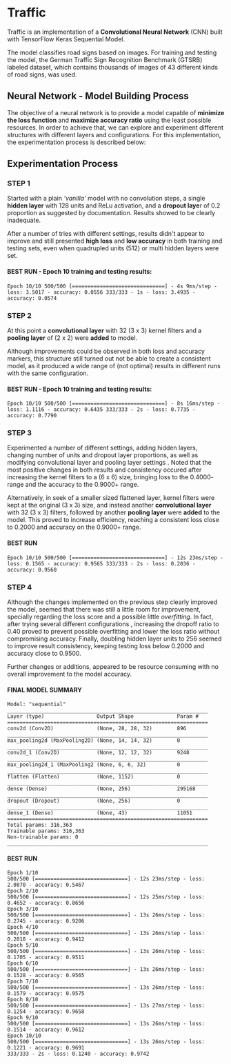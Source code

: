 # Traffic
Traffic is an implementation of a **Convolutional Neural Network** (CNN) built with TensorFlow Keras Sequential Model.

The model classifies road signs based on images. For training and testing the model, the German Traffic Sign Recognition Benchmark (GTSRB) labeled dataset, which contains thousands of images of 43 different kinds of road signs, was used.

## Neural Network - Model Building Process
The objective of a neural network is to provide a model capable of **minimize the loss function** and **maximize accuracy ratio** using the least possible resources. In order to achieve that, we can explore and experiment different structures with different layers and configurations. For this implementation, the experimentation process is described below:

## Experimentation Process 
### STEP 1
Started with a plain *'vanilla'* model with no convolution steps, a single **hidden layer** with 128 units and ReLu activation, and a **dropout laye**r of 0.2 proportion as suggested by documentation. Results showed to be clearly inadequate.

After a number of tries with different settings, results didn't appear to improve and still presented **high loss** and **low accuracy** in both training and testing sets, even when quadrupled units (512) or multi hidden layers were set.

#### BEST RUN - Epoch 10 training and testing results: 

`Epoch 10/10
500/500 [==============================] - 4s 9ms/step - loss: 3.5017 - accuracy: 0.0556
333/333 - 1s - loss: 3.4935 - accuracy: 0.0574`


### STEP 2
At this point a **convolutional layer** with 32 (3 x 3) kernel filters and a **pooling layer** of (2 x 2) were **added** to model. 

Although improvements could be observed in both loss and accuracy markers, this structure still turned out not be able to create a consistent model, as it produced a wide range of (not optimal) results in different runs with the same configuration.

#### BEST RUN - Epoch 10 training and testing results:
`Epoch 10/10
500/500 [==============================] - 8s 16ms/step - loss: 1.1116 - accuracy: 0.6435
333/333 - 2s - loss: 0.7735 - accuracy: 0.7790`

### STEP 3
Experimented a number of different settings, adding hidden layers, changing number of units and dropout layer proportions, as well as modifying convolutional layer and pooling layer settings . Noted that the most positive changes in both results and consistency occured after increasing the kernel filters to a (6 x 6) size, bringing loss to the 0.4000- range and the accuracy to the 0.9000+ range.

Alternatively, in seek of a smaller sized flattened layer, kernel filters were kept at the original (3 x 3) size, and instead another **convolutional layer** with 32 (3 x 3) filters, followed by another **pooling layer** were **added** to the model. This proved to increase efficiency, reaching a consistent loss close to 0.2000 and accuracy on the 0.9000+ range.

#### BEST RUN
`Epoch 10/10
500/500 [==============================] - 12s 23ms/step - loss: 0.1565 - accuracy: 0.9565
333/333 - 2s - loss: 0.2036 - accuracy: 0.9560`

### STEP 4
Although the changes implemented on the previous step clearly improved the model, seemed that there was still a little room for improvement, specially regarding the loss score and a possible little *overfitting*. In fact, after trying several different configurations , increasing the dropoff ratio to 0.40 proved to prevent possible overfitting and lower the loss ratio without compromising accuracy. Finally, doubling hidden layer units to 256 seemed to improve result consistency, keeping testing loss below 0.2000 and accuracy close to 0.9500.

Further changes or additions, appeared to be resource consuming with no overall improvement to the model accuracy.


#### FINAL MODEL SUMMARY
```
Model: "sequential"
_________________________________________________________________
Layer (type)                 Output Shape              Param #   
=================================================================
conv2d (Conv2D)              (None, 28, 28, 32)        896       
_________________________________________________________________
max_pooling2d (MaxPooling2D) (None, 14, 14, 32)        0         
_________________________________________________________________
conv2d_1 (Conv2D)            (None, 12, 12, 32)        9248      
_________________________________________________________________
max_pooling2d_1 (MaxPooling2 (None, 6, 6, 32)          0         
_________________________________________________________________
flatten (Flatten)            (None, 1152)              0         
_________________________________________________________________
dense (Dense)                (None, 256)               295168    
_________________________________________________________________
dropout (Dropout)            (None, 256)               0         
_________________________________________________________________
dense_1 (Dense)              (None, 43)                11051     
=================================================================
Total params: 316,363
Trainable params: 316,363
Non-trainable params: 0
_________________________________________________________________
```

#### BEST RUN

```
Epoch 1/10
500/500 [==============================] - 12s 23ms/step - loss: 2.0870 - accuracy: 0.5467
Epoch 2/10
500/500 [==============================] - 12s 25ms/step - loss: 0.4652 - accuracy: 0.8656
Epoch 3/10
500/500 [==============================] - 13s 26ms/step - loss: 0.2745 - accuracy: 0.9206
Epoch 4/10
500/500 [==============================] - 13s 26ms/step - loss: 0.2018 - accuracy: 0.9412
Epoch 5/10
500/500 [==============================] - 13s 26ms/step - loss: 0.1705 - accuracy: 0.9511
Epoch 6/10
500/500 [==============================] - 13s 26ms/step - loss: 0.1528 - accuracy: 0.9565
Epoch 7/10
500/500 [==============================] - 13s 26ms/step - loss: 0.1579 - accuracy: 0.9575
Epoch 8/10
500/500 [==============================] - 13s 27ms/step - loss: 0.1254 - accuracy: 0.9658
Epoch 9/10
500/500 [==============================] - 13s 26ms/step - loss: 0.1514 - accuracy: 0.9612
Epoch 10/10
500/500 [==============================] - 13s 26ms/step - loss: 0.1221 - accuracy: 0.9691
333/333 - 2s - loss: 0.1240 - accuracy: 0.9742
```

